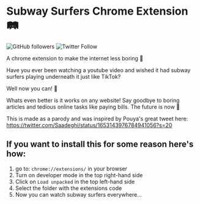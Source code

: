 # Subway Surfers Chrome Extension 🛤️

![GitHub followers](https://img.shields.io/github/followers/alexleybourne?style=social)
![Twitter Follow](https://img.shields.io/twitter/follow/AlexLeybourne?style=social)

A chrome extension to make the internet less boring 🥱

Have you ever been watching a youtube video and wished it had subway surfers playing underneath it just like TikTok? 

Well now you can! 🤩

Whats even better is it works on any website! Say goodbye to boring articles and tedious online tasks like paying bills. The future is now 🚀

This is made as a parody and was inspired by Pouya's great tweet here: https://twitter.com/Saadeghi/status/1653143976784941056?s=20

## If you want to install this for some reason here's how:

1. go to: `chrome://extensions/` in your browser
2. Turn on developer mode in the top right-hand side
3. Click on `Load unpacked` in the top left-hand side
4. Select the folder with the extensions code
5. Now you can watch subway surfers everywhere...
